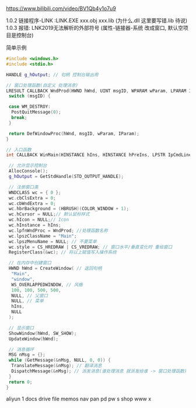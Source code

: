 <https://www.bilibili.com/video/BV1Qb4y1o7u9>

1.0.2 链接程序-LINK :LINK.EXE xxx.obj xxx.lib (为什么.dll 这里要写错.lib 待说)
1.0.3 报错: LNK2019无法解析的外部符号 (属性-链接器-系统 改成窗口, 默认空项目是控制台)

简单示例

```cpp
#include <windows.h>
#include <stdio.h>

HANDLE g_hOutput; // 句柄 控制台输出用

// 窗口处理函数(自定义 处理消息)
LRESULT CALLBACK WndProd(HWND hWnd, UINT msgID, WPARAM wParam, LPARAM IParam) {
 switch (msgID) {

 case WM_DESTROY:
  PostQuitMessage(0);
  break;
 }

 return DefWindowProc(hWnd, msgID, wParam, IParam);
}

// 入口函数
int CALLBACK WinMain(HINSTANCE hIns, HINSTANCE hPreIns, LPSTR IpCmdLine, int nCmdShow) {

 // 允许显示控制台
 AllocConsole();
 g_hOutput = GetStdHandle(STD_OUTPUT_HANDLE);

 // 注册窗口类
 WNDCLASS wc = { 0 };
 wc.cbClsExtra = 0;
 wc.cbWndExtra = 0;
 wc.hbrBackground = (HBRUSH)(COLOR_WINDOW + 1);
 wc.hCursor = NULL;// 默认鼠标样式
 wc.hIcon = NULL;// Icon
 wc.hInstance = hIns;
 wc.lpfnWndProc = WndProd; //处理函数名称
 wc.lpszClassName = "Main";
 wc.lpszMenuName = NULL; // 不要菜单
 wc.style = CS_HREDRAW | CS_VREDRAW; // 窗口水平/垂直变化时 重绘窗口
 RegisterClass(&wc); // 将以上赋值写入操作系统

 // 在内存中创建窗口
 HWND hWnd = CreateWindow( // 返回句柄
  "Main",
  "window",
  WS_OVERLAPPEDWINDOW, // 风格
  100, 100, 500, 500,
  NULL, // 父窗口
  NULL, // 菜单
  hIns,
  NULL
 );

 // 显示窗口
 ShowWindow(hWnd, SW_SHOW);
 UpdateWindow(hWnd);

 // 消息循环
 MSG nMsg = {};
 while (GetMessage(&nMsg, NULL, 0, 0)) {
  TranslateMessage(&nMsg); // 翻译消息
  DispatchMessage(&nMsg); // 派发消息(谁处理消息 就派发给谁 -> 窗口处理函数)
 }
 return 0;
}
```

aliyun 1
docs
drive
file
memos
nav
pan
pd
pw
s
shop
www
x


